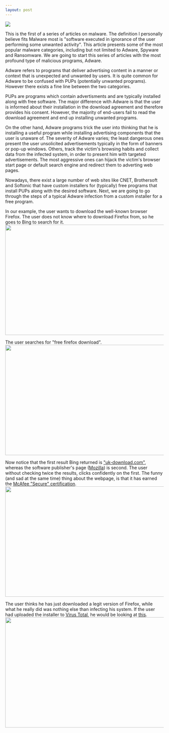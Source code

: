 ```yaml
---
layout: post
---
```

<img src="https://dl.dropboxusercontent.com/u/24331723/Matr.gif" class="fit image">

<p>
This is the first of a series of articles on malware. The definition I personally believe fits Malware most is "software executed in ignorance of the user performing some unwanted activity". This article presents some of the most popular malware categories, including but not limited to Adware, Spyware and Ransomware. We are going to start this series of articles with the most profound type of malicious programs, Adware. 
</p>

<p>
Adware refers to programs that deliver advertising content in a manner or context that
is unexpected and unwanted by users. It is quite common for Adware to be confused with PUPs (potentially unwanted
programs). However there exists a fine line between the two categories. 
<p>
PUPs are programs which contain advertisments and are typically installed along with  free software. The major difference with Adware is that the user is informed about their installation in the download agreement and therefore provides his consent. However, the majority of end-users fail to read the download agreement and end up installing unwanted programs.
</p>
<p>
On the other hand, Adware programs trick the
user into thinking that he is installing a useful program while installing advertising components that the user is unaware of.
The severity of Adware varies; the least dangerous ones present the user unsolicited advertisements typically in
the form of banners or pop-up windows. Others, track the victim's browsing habits and collect data from the infected system, in order to present him with targeted advertisements. The most aggressive ones can hijack the victim's browser start page
or default search engine and redirect them to adverting web pages.
</p>

<p>
Nowadays, there exist a large number of web sites like CNET, Brothersoft
and Softonic that have custom installers for (typically) free programs that
install PUPs along with the desired software. Next, we are going to go through the steps of a typical Adware infection from a custom installer for a free program. 
</p>
<p>
In our example, the user wants to download the well-known browser Firefox. The user does not know where to download Firefox from, so he goes to Bing to search for it. 
<img src="https://dl.dropboxusercontent.com/u/24331723/Adware/Bing.jpg" width="650" height="350" align="middle">
</p>
<p>
The user searches for "free firefox download".
<img src="https://dl.dropboxusercontent.com/u/24331723/Adware/Bing%202.jpg" width="650" height="350" align="middle">
</p>
<p>
Now notice that the first result Bing returned is <a href="http://44116001.r.msn.com/?ld=d3xNKoO0m3G8rpzulOzMNMJzVUCUwpLHFwVMEY_9DqSJPRbiZsU9EPBOAY-o6NDH4p4IaGljh-ayaQPJoEkHu-4r22jfwGtc0lA8QbZbPYC2Gtjv7dYlnFuoJKn0Yi0MRQ265I4ccspmlJlpQH6LhxJPwKDds44PGgW7OlLN1Gwz7mo4_Y&u=uk-download.com%2f%3fp%3dff%26kw%3d8%26utm_source%3dbing%26utm_medium%3dcpc%26utm_campaign%3dUKFS%26utm_term%3dfree%2520firefox%26utm_content%3dFirefox">"uk-download.com"</a>, whereas the software publisher's page (<a href="https://www.mozilla.org/en-GB/firefox/new/">Mozilla</a>) is second. The user without checking twice the results, clicks confidently on the first. The funny (and sad at the same time) thing about the webpage, is that it has earned the <a href="https://www.mcafeesecure.com/verify?host=uk-download.com">McAfee "Secure" certification</a>.
<img src="https://dl.dropboxusercontent.com/u/24331723/Adware/ukdownload.jpg" width="650" height="350">
</p>
<p>
The user thinks he has just downloaded a legit version of Firefox, while what he really did was nothing else than infecting his system. If the user had uploaded the installer to <a href="https://virustotal.com">Virus Total</a>, he would be looking at <a href="https://virustotal.com/en/file/82919545f3ed61f6052b6827b831eaf084ce4950e0dc116fe18efe88a79b2af8/analysis">this</a>.
<img src="https://dl.dropboxusercontent.com/u/24331723/Adware/VirusTotal.jpg" width="650" height="350">
</p>
